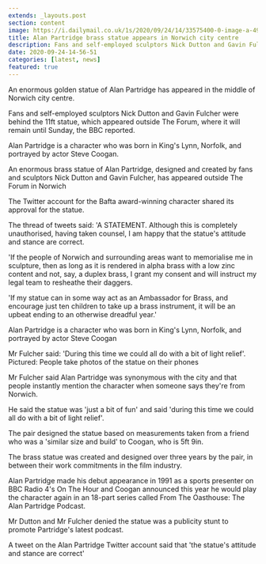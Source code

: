 ```yaml
---
extends: _layouts.post
section: content
image: https://i.dailymail.co.uk/1s/2020/09/24/14/33575400-0-image-a-49_1600955138647.jpg 
title: Alan Partridge brass statue appears in Norwich city centre  
description: Fans and self-employed sculptors Nick Dutton and Gavin Fulcher were behind the statue, which appeared outside The Forum, Norwich, where it will remain until Sunday. 
date: 2020-09-24-14-56-51 
categories: [latest, news] 
featured: true 
--- 
```

An enormous golden statue of Alan Partridge has appeared in the middle of Norwich city centre. 

Fans and self-employed sculptors Nick Dutton and Gavin Fulcher were behind the 11ft statue, which appeared outside The Forum, where it will remain until Sunday, the BBC reported.

Alan Partridge is a character who was born in King's Lynn, Norfolk, and portrayed by actor Steve Coogan. 

An enormous brass statue of Alan Partridge, designed and created by fans and sculptors Nick Dutton and Gavin Fulcher, has appeared outside The Forum in Norwich

The Twitter account for the Bafta award-winning character shared its approval for the statue. 

The thread of tweets said: 'A STATEMENT. Although this is completely unauthorised, having taken counsel, I am happy that the statue's attitude and stance are correct.

'If the people of Norwich and surrounding areas want to memorialise me in sculpture, then as long as it is rendered in alpha brass with a low zinc content and not, say, a duplex brass, I grant my consent and will instruct my legal team to resheathe their daggers. 

'If my statue can in some way act as an Ambassador for Brass, and encourage just ten children to take up a brass instrument, it will be an upbeat ending to an otherwise dreadful year.'  

Alan Partridge is a character who was born in King's Lynn, Norfolk, and portrayed by actor Steve Coogan

Mr Fulcher said: 'During this time we could all do with a bit of light relief'. Pictured: People take photos of the statue on their phones

Mr Fulcher said Alan Partridge was synonymous with the city and that people instantly mention the character when someone says they're from Norwich. 

He said the statue was 'just a bit of fun' and said 'during this time we could all do with a bit of light relief'. 

The pair designed the statue based on measurements taken from a friend who was a 'similar size and build' to Coogan, who is 5ft 9in. 

The brass statue was created and designed over three years by the pair, in between their work commitments in the film industry. 

Alan Partridge made his debut appearance in 1991 as a sports presenter on BBC Radio 4's On The Hour and Coogan announced this year he would play the character again in an 18-part series called From The Oasthouse: The Alan Partridge Podcast. 

Mr Dutton and Mr Fulcher denied the statue was a publicity stunt to promote Partridge's latest podcast.   

A tweet on the Alan Partridge Twitter account said that 'the statue's attitude and stance are correct'

